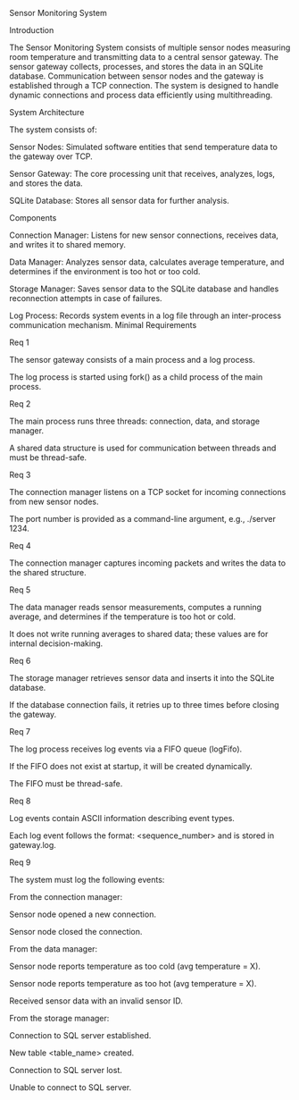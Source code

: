 Sensor Monitoring System

Introduction

The Sensor Monitoring System consists of multiple sensor nodes measuring room temperature and transmitting data to a central sensor gateway. The sensor gateway collects, processes, and stores the data in an SQLite database. Communication between sensor nodes and the gateway is established through a TCP connection. The system is designed to handle dynamic connections and process data efficiently using multithreading.

System Architecture

The system consists of:

Sensor Nodes: Simulated software entities that send temperature data to the gateway over TCP.

Sensor Gateway: The core processing unit that receives, analyzes, logs, and stores the data.

SQLite Database: Stores all sensor data for further analysis.

Components

Connection Manager: Listens for new sensor connections, receives data, and writes it to shared memory.

Data Manager: Analyzes sensor data, calculates average temperature, and determines if the environment is too hot or too cold.

Storage Manager: Saves sensor data to the SQLite database and handles reconnection attempts in case of failures.

Log Process: Records system events in a log file through an inter-process communication mechanism.
Minimal Requirements

Req 1

The sensor gateway consists of a main process and a log process.

The log process is started using fork() as a child process of the main process.

Req 2

The main process runs three threads: connection, data, and storage manager.

A shared data structure is used for communication between threads and must be thread-safe.

Req 3

The connection manager listens on a TCP socket for incoming connections from new sensor nodes.

The port number is provided as a command-line argument, e.g., ./server 1234.

Req 4

The connection manager captures incoming packets and writes the data to the shared structure.

Req 5

The data manager reads sensor measurements, computes a running average, and determines if the temperature is too hot or cold.

It does not write running averages to shared data; these values are for internal decision-making.

Req 6

The storage manager retrieves sensor data and inserts it into the SQLite database.

If the database connection fails, it retries up to three times before closing the gateway.

Req 7

The log process receives log events via a FIFO queue (logFifo).

If the FIFO does not exist at startup, it will be created dynamically.

The FIFO must be thread-safe.

Req 8

Log events contain ASCII information describing event types.

Each log event follows the format: <sequence_number> <timestamp> <log-event message> and is stored in gateway.log.

Req 9

The system must log the following events:

From the connection manager:

Sensor node <SensorNodeID> opened a new connection.

Sensor node <SensorNodeID> closed the connection.

From the data manager:

Sensor node <SensorNodeID> reports temperature as too cold (avg temperature = X).

Sensor node <SensorNodeID> reports temperature as too hot (avg temperature = X).

Received sensor data with an invalid sensor ID.

From the storage manager:

Connection to SQL server established.

New table <table_name> created.

Connection to SQL server lost.

Unable to connect to SQL server.

